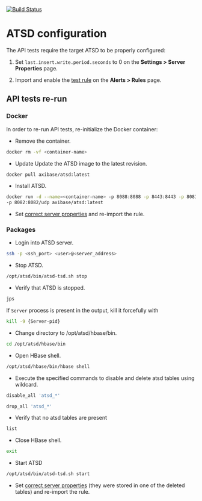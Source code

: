 [![Build Status](https://travis-ci.org/axibase/atsd-api-test.svg?branch=master)](https://travis-ci.org/axibase/atsd-api-test)

ATSD configuration<a name="rule"></a>
==================
The API tests require the target ATSD to be properly configured:

1. Set `last.insert.write.period.seconds` to 0 on the **Settings > Server Properties** page.

2. Import and enable the [test rule](https://raw.githubusercontent.com/axibase/dockers/atsd_api_test/rules.xml) on the **Alerts > Rules** page.

API tests re-run
----------------

### Docker
In order to re-run API tests, re-initialize the Docker container:

* Remove the container.

```bash
docker rm -vf <container-name>
```

* Update Update the ATSD image to the latest revision.

```bash
docker pull axibase/atsd:latest
```
* Install ATSD.

```bash
docker run -d --name=<container-name> -p 8088:8088 -p 8443:8443 -p 8081:8081 \
-p 8082:8082/udp axibase/atsd:latest
```

* Set [correct server properties](#rule) and re-import the rule.
### Packages 
* Login into ATSD server.

```bash
ssh -p <ssh_port> <user>@<server_address>
```

* Stop ATSD.

```bash
/opt/atsd/bin/atsd-tsd.sh stop
```

* Verify that ATSD is stopped.

```bash
jps
```

If `Server` process is present in the output, kill it forcefully with 

```bash
kill -9 {Server-pid}
```

* Change directory to /opt/atsd/hbase/bin.

```bash
cd /opt/atsd/hbase/bin
```

* Open HBase shell.

```bash
/opt/atsd/hbase/bin/hbase shell
```

* Execute the specified commands to disable and delete atsd tables using wildcard.

```bash
disable_all 'atsd_*'
```
```bash
drop_all 'atsd_*'
```

* Verify that no atsd tables are present

```bash
list
```

* Close HBase shell.

```bash
exit
```

* Start ATSD

```bash
/opt/atsd/bin/atsd-tsd.sh start
```

* Set [correct server properties](#rule) (they were stored in one of the deleted tables) and re-import the rule.
